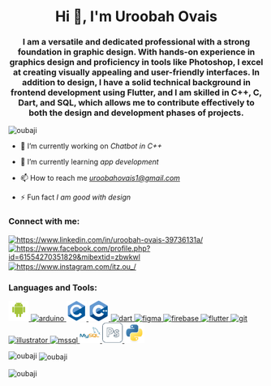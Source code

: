 <h1 align="center">Hi 👋, I'm Uroobah Ovais</h1>
<h3 align="center">I am a versatile and dedicated professional with a strong foundation in graphic design. With hands-on experience in graphics design and proficiency in tools like Photoshop, I excel at creating visually appealing and user-friendly interfaces. In addition to design, I have a solid technical background in frontend development using Flutter, and I am skilled in C++, C, Dart, and SQL, which allows me to contribute effectively to both the design and development phases of projects.</h3>

<p align="left"> <img src="https://komarev.com/ghpvc/?username=oubaji&label=Profile%20views&color=0e75b6&style=flat" alt="oubaji" /> </p>

- 🔭 I’m currently working on *Chatbot in C++*

- 🌱 I’m currently learning *app development*

- 📫 How to reach me *uroobahovais1@gmail.com*

- ⚡ Fun fact *I am good with design*

<h3 align="left">Connect with me:</h3>
<p align="left">
<a href="https://linkedin.com/in/https://www.linkedin.com/in/uroobah-ovais-39736131a/" target="blank"><img align="center" src="https://raw.githubusercontent.com/rahuldkjain/github-profile-readme-generator/master/src/images/icons/Social/linked-in-alt.svg" alt="https://www.linkedin.com/in/uroobah-ovais-39736131a/" height="30" width="40" /></a>
<a href="https://fb.com/https://www.facebook.com/profile.php?id=61554270351829&mibextid=zbwkwl" target="blank"><img align="center" src="https://raw.githubusercontent.com/rahuldkjain/github-profile-readme-generator/master/src/images/icons/Social/facebook.svg" alt="https://www.facebook.com/profile.php?id=61554270351829&mibextid=zbwkwl" height="30" width="40" /></a>
<a href="https://instagram.com/https://www.instagram.com/itz.ou_/" target="blank"><img align="center" src="https://raw.githubusercontent.com/rahuldkjain/github-profile-readme-generator/master/src/images/icons/Social/instagram.svg" alt="https://www.instagram.com/itz.ou_/" height="30" width="40" /></a>
</p>

<h3 align="left">Languages and Tools:</h3>
<p align="left"> <a href="https://developer.android.com" target="_blank" rel="noreferrer"> <img src="https://raw.githubusercontent.com/devicons/devicon/master/icons/android/android-original-wordmark.svg" alt="android" width="40" height="40"/> </a> <a href="https://www.arduino.cc/" target="_blank" rel="noreferrer"> <img src="https://cdn.worldvectorlogo.com/logos/arduino-1.svg" alt="arduino" width="40" height="40"/> </a> <a href="https://www.cprogramming.com/" target="_blank" rel="noreferrer"> <img src="https://raw.githubusercontent.com/devicons/devicon/master/icons/c/c-original.svg" alt="c" width="40" height="40"/> </a> <a href="https://www.w3schools.com/cpp/" target="_blank" rel="noreferrer"> <img src="https://raw.githubusercontent.com/devicons/devicon/master/icons/cplusplus/cplusplus-original.svg" alt="cplusplus" width="40" height="40"/> </a> <a href="https://dart.dev" target="_blank" rel="noreferrer"> <img src="https://www.vectorlogo.zone/logos/dartlang/dartlang-icon.svg" alt="dart" width="40" height="40"/> </a> <a href="https://www.figma.com/" target="_blank" rel="noreferrer"> <img src="https://www.vectorlogo.zone/logos/figma/figma-icon.svg" alt="figma" width="40" height="40"/> </a> <a href="https://firebase.google.com/" target="_blank" rel="noreferrer"> <img src="https://www.vectorlogo.zone/logos/firebase/firebase-icon.svg" alt="firebase" width="40" height="40"/> </a> <a href="https://flutter.dev" target="_blank" rel="noreferrer"> <img src="https://www.vectorlogo.zone/logos/flutterio/flutterio-icon.svg" alt="flutter" width="40" height="40"/> </a> <a href="https://git-scm.com/" target="_blank" rel="noreferrer"> <img src="https://www.vectorlogo.zone/logos/git-scm/git-scm-icon.svg" alt="git" width="40" height="40"/> </a> <a href="https://www.adobe.com/in/products/illustrator.html" target="_blank" rel="noreferrer"> <img src="https://www.vectorlogo.zone/logos/adobe_illustrator/adobe_illustrator-icon.svg" alt="illustrator" width="40" height="40"/> </a> <a href="https://www.microsoft.com/en-us/sql-server" target="_blank" rel="noreferrer"> <img src="https://www.svgrepo.com/show/303229/microsoft-sql-server-logo.svg" alt="mssql" width="40" height="40"/> </a> <a href="https://www.mysql.com/" target="_blank" rel="noreferrer"> <img src="https://raw.githubusercontent.com/devicons/devicon/master/icons/mysql/mysql-original-wordmark.svg" alt="mysql" width="40" height="40"/> </a> <a href="https://www.photoshop.com/en" target="_blank" rel="noreferrer"> <img src="https://raw.githubusercontent.com/devicons/devicon/master/icons/photoshop/photoshop-line.svg" alt="photoshop" width="40" height="40"/> </a> <a href="https://www.python.org" target="_blank" rel="noreferrer"> <img src="https://raw.githubusercontent.com/devicons/devicon/master/icons/python/python-original.svg" alt="python" width="40" height="40"/> </a> </p>

<p><img align="left" src="https://github-readme-stats.vercel.app/api/top-langs?username=oubaji&show_icons=true&locale=en&layout=compact" alt="oubaji" /></p>

<p>&nbsp;<img align="center" src="https://github-readme-stats.vercel.app/api?username=oubaji&show_icons=true&locale=en" alt="oubaji" /></p>

<p><img align="center" src="https://github-readme-streak-stats.herokuapp.com/?user=oubaji&" alt="oubaji" /></p>
